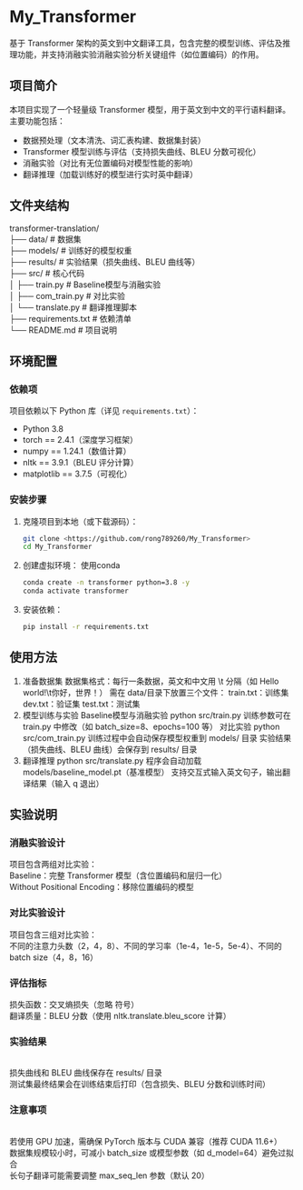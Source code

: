 # My_Transformer
基于 Transformer 架构的英文到中文翻译工具，包含完整的模型训练、评估及推理功能，并支持消融实验消融实验分析关键组件（如位置编码）的作用。


## 项目简介

本项目实现了一个轻量级 Transformer 模型，用于英文到中文的平行语料翻译。主要功能包括：
- 数据预处理（文本清洗、词汇表构建、数据集封装）
- Transformer 模型训练与评估（支持损失曲线、BLEU 分数可视化）
- 消融实验（对比有无位置编码对模型性能的影响）
- 翻译推理（加载训练好的模型进行实时英中翻译）


## 文件夹结构
transformer-translation/
<br>├── data/ # 数据集
<br>├── models/ # 训练好的模型权重
<br>├── results/ # 实验结果（损失曲线、BLEU 曲线等）
<br>├── src/ # 核心代码
<br>│ ├── train.py # Baseline模型与消融实验
<br>│ ├── com_train.py # 对比实验
<br>│ └── translate.py # 翻译推理脚本
<br>├── requirements.txt # 依赖清单
<br>└── README.md # 项目说明

## 环境配置

### 依赖项
项目依赖以下 Python 库（详见 `requirements.txt`）：
- Python 3.8 
- torch == 2.4.1（深度学习框架）
- numpy == 1.24.1（数值计算）
- nltk == 3.9.1（BLEU 评分计算）
- matplotlib == 3.7.5（可视化）

### 安装步骤
1. 克隆项目到本地（或下载源码）：
   ```bash
   git clone <https://github.com/rong789260/My_Transformer>
   cd My_Transformer
2. 创建虚拟环境：
   使用conda
   ```bash
   conda create -n transformer python=3.8 -y
   conda activate transformer
4. 安装依赖：
   ```bash
   pip install -r requirements.txt

## 使用方法
1. 准备数据集
数据集格式：每行一条数据，英文和中文用 \t 分隔（如 Hello world!\t你好，世界！）
需在 data/目录下放置三个文件：
train.txt：训练集
dev.txt：验证集
test.txt：测试集
2. 模型训练与实验
Baseline模型与消融实验
python src/train.py
训练参数可在 train.py 中修改（如 batch_size=8、epochs=100 等）
对比实验
python src/com_train.py
训练过程中会自动保存模型权重到 models/ 目录
实验结果（损失曲线、BLEU 曲线）会保存到 results/ 目录
3. 翻译推理
python src/translate.py
程序会自动加载 models/baseline_model.pt（基准模型）
支持交互式输入英文句子，输出翻译结果（输入 q 退出）

## 实验说明
### 消融实验设计
项目包含两组对比实验：
<br>Baseline：完整 Transformer 模型（含位置编码和层归一化）
<br>Without Positional Encoding：移除位置编码的模型
### 对比实验设计
项目包含三组对比实验：
<br>不同的注意力头数（2，4，8）、不同的学习率（1e-4，1e-5，5e-4）、不同的batch size（4，8，16）
### 评估指标
损失函数：交叉熵损失（忽略 <PAD> 符号）
<br>翻译质量：BLEU 分数（使用 nltk.translate.bleu_score 计算）
### 实验结果
<br>损失曲线和 BLEU 曲线保存在 results/ 目录
<br>测试集最终结果会在训练结束后打印（包含损失、BLEU 分数和训练时间）
### 注意事项
<br>若使用 GPU 加速，需确保 PyTorch 版本与 CUDA 兼容（推荐 CUDA 11.6+）
<br>数据集规模较小时，可减小 batch_size 或模型参数（如 d_model=64）避免过拟合
<br>长句子翻译可能需要调整 max_seq_len 参数（默认 20）
